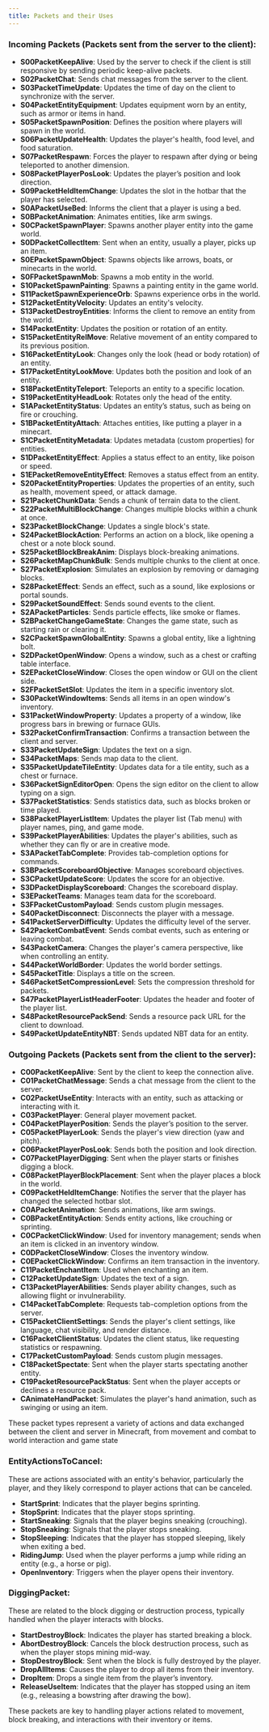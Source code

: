 ```yaml
---
title: Packets and their Uses
---
```


### Incoming Packets (Packets sent from the server to the client):
- **S00PacketKeepAlive**: Used by the server to check if the client is still responsive by sending periodic keep-alive packets.
- **S02PacketChat**: Sends chat messages from the server to the client.
- **S03PacketTimeUpdate**: Updates the time of day on the client to synchronize with the server.
- **S04PacketEntityEquipment**: Updates equipment worn by an entity, such as armor or items in hand.
- **S05PacketSpawnPosition**: Defines the position where players will spawn in the world.
- **S06PacketUpdateHealth**: Updates the player's health, food level, and food saturation.
- **S07PacketRespawn**: Forces the player to respawn after dying or being teleported to another dimension.
- **S08PacketPlayerPosLook**: Updates the player’s position and look direction.
- **S09PacketHeldItemChange**: Updates the slot in the hotbar that the player has selected.
- **S0APacketUseBed**: Informs the client that a player is using a bed.
- **S0BPacketAnimation**: Animates entities, like arm swings.
- **S0CPacketSpawnPlayer**: Spawns another player entity into the game world.
- **S0DPacketCollectItem**: Sent when an entity, usually a player, picks up an item.
- **S0EPacketSpawnObject**: Spawns objects like arrows, boats, or minecarts in the world.
- **S0FPacketSpawnMob**: Spawns a mob entity in the world.
- **S10PacketSpawnPainting**: Spawns a painting entity in the game world.
- **S11PacketSpawnExperienceOrb**: Spawns experience orbs in the world.
- **S12PacketEntityVelocity**: Updates an entity's velocity.
- **S13PacketDestroyEntities**: Informs the client to remove an entity from the world.
- **S14PacketEntity**: Updates the position or rotation of an entity.
- **S15PacketEntityRelMove**: Relative movement of an entity compared to its previous position.
- **S16PacketEntityLook**: Changes only the look (head or body rotation) of an entity.
- **S17PacketEntityLookMove**: Updates both the position and look of an entity.
- **S18PacketEntityTeleport**: Teleports an entity to a specific location.
- **S19PacketEntityHeadLook**: Rotates only the head of the entity.
- **S1APacketEntityStatus**: Updates an entity’s status, such as being on fire or crouching.
- **S1BPacketEntityAttach**: Attaches entities, like putting a player in a minecart.
- **S1CPacketEntityMetadata**: Updates metadata (custom properties) for entities.
- **S1DPacketEntityEffect**: Applies a status effect to an entity, like poison or speed.
- **S1EPacketRemoveEntityEffect**: Removes a status effect from an entity.
- **S20PacketEntityProperties**: Updates the properties of an entity, such as health, movement speed, or attack damage.
- **S21PacketChunkData**: Sends a chunk of terrain data to the client.
- **S22PacketMultiBlockChange**: Changes multiple blocks within a chunk at once.
- **S23PacketBlockChange**: Updates a single block's state.
- **S24PacketBlockAction**: Performs an action on a block, like opening a chest or a note block sound.
- **S25PacketBlockBreakAnim**: Displays block-breaking animations.
- **S26PacketMapChunkBulk**: Sends multiple chunks to the client at once.
- **S27PacketExplosion**: Simulates an explosion by removing or damaging blocks.
- **S28PacketEffect**: Sends an effect, such as a sound, like explosions or portal sounds.
- **S29PacketSoundEffect**: Sends sound events to the client.
- **S2APacketParticles**: Sends particle effects, like smoke or flames.
- **S2BPacketChangeGameState**: Changes the game state, such as starting rain or clearing it.
- **S2CPacketSpawnGlobalEntity**: Spawns a global entity, like a lightning bolt.
- **S2DPacketOpenWindow**: Opens a window, such as a chest or crafting table interface.
- **S2EPacketCloseWindow**: Closes the open window or GUI on the client side.
- **S2FPacketSetSlot**: Updates the item in a specific inventory slot.
- **S30PacketWindowItems**: Sends all items in an open window's inventory.
- **S31PacketWindowProperty**: Updates a property of a window, like progress bars in brewing or furnace GUIs.
- **S32PacketConfirmTransaction**: Confirms a transaction between the client and server.
- **S33PacketUpdateSign**: Updates the text on a sign.
- **S34PacketMaps**: Sends map data to the client.
- **S35PacketUpdateTileEntity**: Updates data for a tile entity, such as a chest or furnace.
- **S36PacketSignEditorOpen**: Opens the sign editor on the client to allow typing on a sign.
- **S37PacketStatistics**: Sends statistics data, such as blocks broken or time played.
- **S38PacketPlayerListItem**: Updates the player list (Tab menu) with player names, ping, and game mode.
- **S39PacketPlayerAbilities**: Updates the player's abilities, such as whether they can fly or are in creative mode.
- **S3APacketTabComplete**: Provides tab-completion options for commands.
- **S3BPacketScoreboardObjective**: Manages scoreboard objectives.
- **S3CPacketUpdateScore**: Updates the score for an objective.
- **S3DPacketDisplayScoreboard**: Changes the scoreboard display.
- **S3EPacketTeams**: Manages team data for the scoreboard.
- **S3FPacketCustomPayload**: Sends custom plugin messages.
- **S40PacketDisconnect**: Disconnects the player with a message.
- **S41PacketServerDifficulty**: Updates the difficulty level of the server.
- **S42PacketCombatEvent**: Sends combat events, such as entering or leaving combat.
- **S43PacketCamera**: Changes the player's camera perspective, like when controlling an entity.
- **S44PacketWorldBorder**: Updates the world border settings.
- **S45PacketTitle**: Displays a title on the screen.
- **S46PacketSetCompressionLevel**: Sets the compression threshold for packets.
- **S47PacketPlayerListHeaderFooter**: Updates the header and footer of the player list.
- **S48PacketResourcePackSend**: Sends a resource pack URL for the client to download.
- **S49PacketUpdateEntityNBT**: Sends updated NBT data for an entity.

### Outgoing Packets (Packets sent from the client to the server):
- **C00PacketKeepAlive**: Sent by the client to keep the connection alive.
- **C01PacketChatMessage**: Sends a chat message from the client to the server.
- **C02PacketUseEntity**: Interacts with an entity, such as attacking or interacting with it.
- **C03PacketPlayer**: General player movement packet.
- **C04PacketPlayerPosition**: Sends the player’s position to the server.
- **C05PacketPlayerLook**: Sends the player's view direction (yaw and pitch).
- **C06PacketPlayerPosLook**: Sends both the position and look direction.
- **C07PacketPlayerDigging**: Sent when the player starts or finishes digging a block.
- **C08PacketPlayerBlockPlacement**: Sent when the player places a block in the world.
- **C09PacketHeldItemChange**: Notifies the server that the player has changed the selected hotbar slot.
- **C0APacketAnimation**: Sends animations, like arm swings.
- **C0BPacketEntityAction**: Sends entity actions, like crouching or sprinting.
- **C0CPacketClickWindow**: Used for inventory management; sends when an item is clicked in an inventory window.
- **C0DPacketCloseWindow**: Closes the inventory window.
- **C0EPacketClickWindow**: Confirms an item transaction in the inventory.
- **C11PacketEnchantItem**: Used when enchanting an item.
- **C12PacketUpdateSign**: Updates the text of a sign.
- **C13PacketPlayerAbilities**: Sends player ability changes, such as allowing flight or invulnerability.
- **C14PacketTabComplete**: Requests tab-completion options from the server.
- **C15PacketClientSettings**: Sends the player's client settings, like language, chat visibility, and render distance.
- **C16PacketClientStatus**: Updates the client status, like requesting statistics or respawning.
- **C17PacketCustomPayload**: Sends custom plugin messages.
- **C18PacketSpectate**: Sent when the player starts spectating another entity.
- **C19PacketResourcePackStatus**: Sent when the player accepts or declines a resource pack.
- **CAnimateHandPacket**: Simulates the player's hand animation, such as swinging or using an item.

These packet types represent a variety of actions and data exchanged between the client and server in Minecraft, from movement and combat to world interaction and game state

### EntityActionsToCancel:
These are actions associated with an entity's behavior, particularly the player, and they likely correspond to player actions that can be canceled.

- **StartSprint**: Indicates that the player begins sprinting.
- **StopSprint**: Indicates that the player stops sprinting.
- **StartSneaking**: Signals that the player begins sneaking (crouching).
- **StopSneaking**: Signals that the player stops sneaking.
- **StopSleeping**: Indicates that the player has stopped sleeping, likely when exiting a bed.
- **RidingJump**: Used when the player performs a jump while riding an entity (e.g., a horse or pig).
- **OpenInventory**: Triggers when the player opens their inventory.

### DiggingPacket:
These are related to the block digging or destruction process, typically handled when the player interacts with blocks.

- **StartDestroyBlock**: Indicates the player has started breaking a block.
- **AbortDestroyBlock**: Cancels the block destruction process, such as when the player stops mining mid-way.
- **StopDestroyBlock**: Sent when the block is fully destroyed by the player.
- **DropAllItems**: Causes the player to drop all items from their inventory.
- **DropItem**: Drops a single item from the player’s inventory.
- **ReleaseUseItem**: Indicates that the player has stopped using an item (e.g., releasing a bowstring after drawing the bow).

These packets are key to handling player actions related to movement, block breaking, and interactions with their inventory or items.